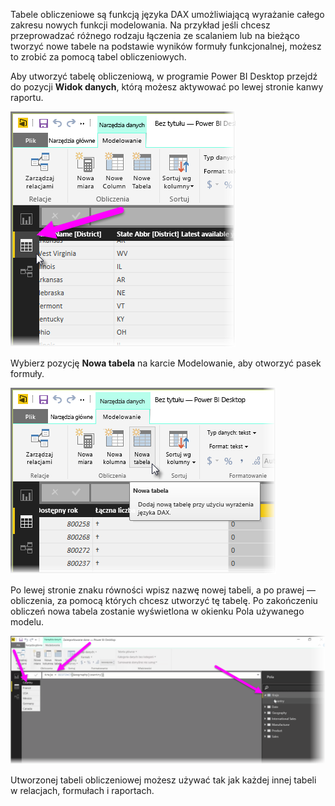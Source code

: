 Tabele obliczeniowe są funkcją języka DAX umożliwiającą wyrażanie całego zakresu nowych funkcji modelowania. Na przykład jeśli chcesz przeprowadzać różnego rodzaju łączenia ze scalaniem lub na bieżąco tworzyć nowe tabele na podstawie wyników formuły funkcjonalnej, możesz to zrobić za pomocą tabel obliczeniowych.

Aby utworzyć tabelę obliczeniową, w programie Power BI Desktop przejdź do pozycji **Widok danych**, którą możesz aktywować po lewej stronie kanwy raportu.

![](media/2-6-create-calculated-tables/2-6_1.png)

Wybierz pozycję **Nowa tabela** na karcie Modelowanie, aby otworzyć pasek formuły.

![](media/2-6-create-calculated-tables/2-6_1b.png)

Po lewej stronie znaku równości wpisz nazwę nowej tabeli, a po prawej — obliczenia, za pomocą których chcesz utworzyć tę tabelę. Po zakończeniu obliczeń nowa tabela zostanie wyświetlona w okienku Pola używanego modelu.

![](media/2-6-create-calculated-tables/2-6_2.png)

Utworzonej tabeli obliczeniowej możesz używać tak jak każdej innej tabeli w relacjach, formułach i raportach.

